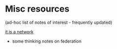 # Misc resources
(ad-hoc list of notes of interest - frequently updated)  

[it is a network](https://bandstands.praxis101.net/labbench/it-is-a-network)  
- some thinking notes on federation  

